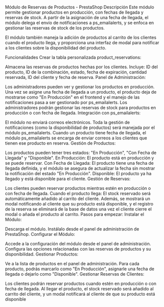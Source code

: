Módulo de Reservas de Productos - PrestaShop
Descripción
Este módulo permite gestionar productos en producción, con fechas de llegada y reservas de stock. A partir de la asignación de una fecha de llegada, el módulo delega el envío de notificaciones a ps_emailalerts, y se enfoca en gestionar las reservas de stock de los productos.

El módulo también maneja la adición de productos al carrito de los clientes cuando el producto llega, y proporciona una interfaz de modal para notificar a los clientes sobre la disponibilidad del producto.

Funcionalidades
Crear la tabla personalizada product_reservations:

Almacena las reservas de productos hechas por los clientes.
Incluye: ID del producto, ID de la combinación, estado, fecha de expiración, cantidad reservada, ID del cliente y fecha de reserva.
Panel de Administración:

Los administradores pueden ver y gestionar los productos en producción.
Una vez se asigne una fecha de llegada a un producto, el producto deja de mostrarse como "En Producción" en el frontend y el manejo de las notificaciones pasa a ser gestionado por ps_emailalerts.
Los administradores podrán gestionar las reservas de stock para productos en producción o con fecha de llegada.
Integración con ps_emailalerts:

El módulo no enviará correos electrónicos. Toda la gestión de notificaciones (como la disponibilidad de productos) será manejada por el módulo ps_emailalerts.
Cuando un producto tiene fecha de llegada, el módulo ps_emailalerts se encarga de enviar correos a los clientes que tienen ese producto en reserva.
Gestión de Productos:

Los productos pueden tener tres estados: "En Producción", "Con Fecha de Llegada" y "Disponible".
En Producción: El producto está en producción y se puede reservar.
Con Fecha de Llegada: El producto tiene una fecha de llegada definida, y el módulo se asegura de actualizar la fecha sin mostrar la notificación del estado "En Producción".
Disponible: El producto ya ha llegado y está disponible para el cliente.
Gestión de Reservas:

Los clientes pueden reservar productos mientras estén en producción o con fecha de llegada.
Cuando el producto llega: El stock reservado será automáticamente añadido al carrito del cliente. Además, se mostrará un modal notificando al cliente que su producto está disponible, y el registro de la reserva se eliminará de la base de datos una vez el cliente cierre el modal o añada el producto al carrito.
Pasos para empezar:
Instalar el Módulo:

Descarga el módulo.
Instálalo desde el panel de administración de PrestaShop.
Configurar el Módulo:

Accede a la configuración del módulo desde el panel de administración.
Configura las opciones relacionadas con las reservas de productos y su disponibilidad.
Gestionar Productos:

Ve a la lista de productos en el panel de administración.
Para cada producto, podrás marcarlo como "En Producción", asignarle una fecha de llegada o dejarlo como "Disponible".
Gestionar Reservas de Clientes:

Los clientes podrán reservar productos cuando estén en producción o con fecha de llegada.
Al llegar el producto, el stock reservado será añadido al carrito del cliente, y un modal notificará al cliente de que su producto está disponible
